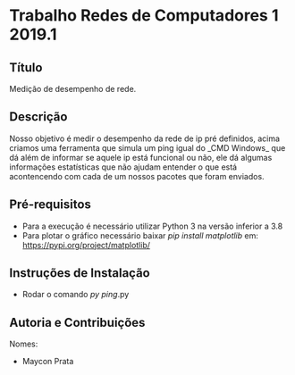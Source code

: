 # Trabalho Redes de Computadores 1 2019.1

## Título
<p>Medição de desempenho de rede.</p>

## Descrição

<p>Nosso objetivo é medir o desempenho da rede de ip pré definidos, acima criamos uma ferramenta que simula um ping igual do _CMD Windows_ que dá além de informar se aquele ip está funcional ou não, ele dá algumas informações estatísticas que não ajudam entender o que está acontencendo com cada de um nossos pacotes que foram enviados.</p>

## Pré-requisitos
* Para a execução é necessário utilizar Python 3 na versão inferior a 3.8
* Para plotar o gráfico necessário baixar _pip install matplotlib_ em: <https://pypi.org/project/matplotlib/>

## Instruções de Instalação
* Rodar o comando _py ping_.py

## Autoria e Contribuições
<p>Nomes:</p>

* Maycon Prata

 





